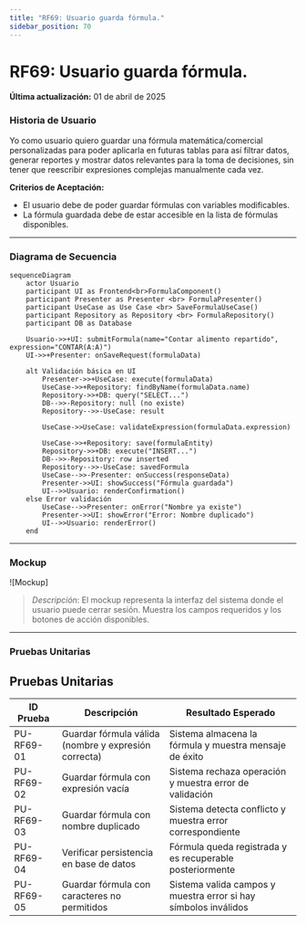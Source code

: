 ```yaml
---
title: "RF69: Usuario guarda fórmula."  
sidebar_position: 70
---
```


# RF69: Usuario guarda fórmula.

**Última actualización:** 01 de abril de 2025

### Historia de Usuario

Yo como usuario quiero guardar una fórmula matemática/comercial personalizadas para poder aplicarla en futuras tablas para así filtrar datos, generar reportes y mostrar datos relevantes para la toma de decisiones, sin tener que reescribir expresiones complejas manualmente cada vez.

  **Criterios de Aceptación:**
  
  - El usuario debe de poder guardar fórmulas con variables modificables.
  - La fórmula guardada debe de estar accesible en la lista de fórmulas disponibles.


---

### Diagrama de Secuencia
```mermaid
sequenceDiagram
    actor Usuario
    participant UI as Frontend<br>FormulaComponent()
    participant Presenter as Presenter <br> FormulaPresenter()
    participant UseCase as Use Case <br> SaveFormulaUseCase()
    participant Repository as Repository <br> FormulaRepository()
    participant DB as Database

    Usuario->>+UI: submitFormula(name="Contar alimento repartido", expression="CONTAR(A:A)")
    UI->>+Presenter: onSaveRequest(formulaData)
    
    alt Validación básica en UI
        Presenter->>+UseCase: execute(formulaData)
        UseCase->>+Repository: findByName(formulaData.name)
        Repository->>+DB: query("SELECT...")
        DB-->>-Repository: null (no existe)
        Repository-->>-UseCase: result
        
        UseCase->>UseCase: validateExpression(formulaData.expression)
        
        UseCase->>+Repository: save(formulaEntity)
        Repository->>+DB: execute("INSERT...")
        DB-->>-Repository: row inserted
        Repository-->>-UseCase: savedFormula
        UseCase-->>-Presenter: onSuccess(responseData)
        Presenter->>UI: showSuccess("Fórmula guardada")
        UI-->>Usuario: renderConfirmation()
    else Error validación
        UseCase-->>Presenter: onError("Nombre ya existe")
        Presenter->>UI: showError("Error: Nombre duplicado")
        UI-->>Usuario: renderError()
    end
```
---

### Mockup

![Mockup]

> *Descripción*: El mockup representa la interfaz del sistema donde el usuario puede cerrar sesión. Muestra los campos requeridos y los botones de acción disponibles.

---

### Pruebas Unitarias 
## Pruebas Unitarias

| ID Prueba    | Descripción                                      | Resultado Esperado                              |
|-------------|------------------------------------------------|-----------------------------------------------|
| PU-RF69-01 | Guardar fórmula válida (nombre y expresión correcta) | Sistema almacena la fórmula y muestra mensaje de éxito |
| PU-RF69-02 | Guardar fórmula con expresión vacía              | Sistema rechaza operación y muestra error de validación |
| PU-RF69-03 | Guardar fórmula con nombre duplicado            | Sistema detecta conflicto y muestra error correspondiente |
| PU-RF69-04 | Verificar persistencia en base de datos         | Fórmula queda registrada y es recuperable posteriormente |
| PU-RF69-05 | Guardar fórmula con caracteres no permitidos    | Sistema valida campos y muestra error si hay símbolos inválidos |
